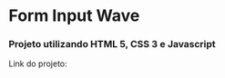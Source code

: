 <h1>Form Input Wave</h1>

<h3>Projeto utilizando HTML 5, CSS 3 e Javascript </h3>

<p>Link do projeto: </p>